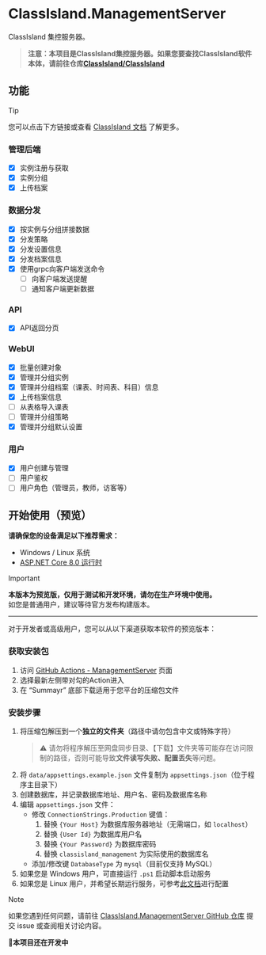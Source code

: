 # ClassIsland.ManagementServer

ClassIsland 集控服务器。

> **注意：本项目是ClassIsland集控服务器。如果您要查找ClassIsland软件本体，请前往仓库[ClassIsland/ClassIsland](https://github.com/ClassIsland/ClassIsland)**

## 功能

> [!TIP]
>
> 您可以点击下方链接或查看 [ClassIsland 文档](https://docs.classisland.tech) 了解更多。

### 管理后端

- [x] 实例注册与获取
- [x] 实例分组
- [x] 上传档案

### 数据分发

- [x] 按实例与分组拼接数据
- [x] 分发策略
- [x] 分发设置信息
- [x] 分发档案信息
- [x] 使用grpc向客户端发送命令
  - [ ] 向客户端发送提醒
  - [ ] 通知客户端更新数据

### API

- [x] API返回分页

### WebUI
- [x] 批量创建对象
- [x] 管理并分组实例
- [x] 管理并分组档案（课表、时间表、科目）信息
- [x] 上传档案信息
- [ ] 从表格导入课表
- [ ] 管理并分组策略
- [x] 管理并分组默认设置

### 用户
- [x] 用户创建与管理
- [ ] 用户鉴权
- [ ] 用户角色（管理员，教师，访客等）

## 开始使用（预览）

**请确保您的设备满足以下推荐需求：**

- Windows / Linux 系统  
- [ASP.NET Core 8.0 运行时](https://dotnet.microsoft.com/zh-cn/download/dotnet/8.0)

> [!IMPORTANT]
> 
> **本版本为预览版，仅用于测试和开发环境，请勿在生产环境中使用。**  
> 如您是普通用户，建议等待官方发布构建版本。

---

对于开发者或高级用户，您可以从以下渠道获取本软件的预览版本：

### 获取安装包

1. 访问 [GitHub Actions - ManagementServer](https://github.com/ClassIsland/ManagementServer/actions) 页面
2. 选择最新左侧带对勾的Action进入
3. 在 “Summayr” 底部下载适用于您平台的压缩包文件

### 安装步骤

1. 将压缩包解压到一个**独立的文件夹**（路径中请勿包含中文或特殊字符）
   > ⚠️ 请勿将程序解压至网盘同步目录、【下载】文件夹等可能存在访问限制的路径，否则可能导致**文件读写失败、配置丢失**等问题。
2. 将 `data/appsettings.example.json` 文件复制为 `appsettings.json`（位于程序主目录下）
3. 创建数据库，并记录数据库地址、用户名、密码及数据库名称
4. 编辑 `appsettings.json` 文件：
   - 修改 `ConnectionStrings.Production` 键值：
     1. 替换 `{Your Host}` 为数据库服务器地址（无需端口，如 `localhost`）
     2. 替换 `{User Id}` 为数据库用户名
     3. 替换 `{Your Password}` 为数据库密码
     4. 替换 `classisland_management` 为实际使用的数据库名
   - 添加/修改键 `DatabaseType` 为 `mysql`（目前仅支持 MySQL）
5. 如果您是 Windows 用户，可直接运行 `.ps1` 启动脚本启动服务
6. 如果您是 Linux 用户，并希望长期运行服务，可参考[此文档](https://blog.csdn.net/Pan_peter/article/details/128875714)进行配置

> [!NOTE]
> 如果您遇到任何问题，请前往 [ClassIsland.ManagementServer GitHub 仓库](https://github.com/ClassIsland/ManagementServer) 提交 issue 或查阅相关讨论内容。  


**🚧本项目还在开发中**

